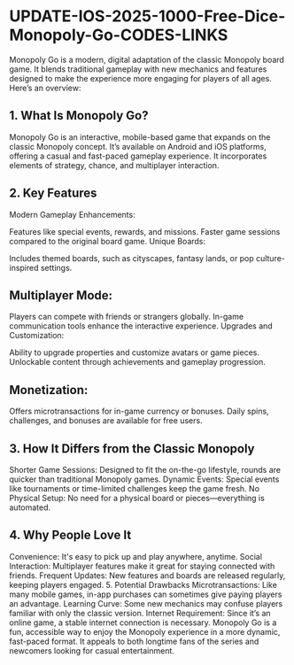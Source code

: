 # UPDATE-IOS-2025-1000-Free-Dice-Monopoly-Go-CODES-LINKS
Monopoly Go is a modern, digital adaptation of the classic Monopoly board game. It blends traditional gameplay with new mechanics and features designed to make the experience more engaging for players of all ages. Here’s an overview:

<h2>1. What Is Monopoly Go?</h2>
Monopoly Go is an interactive, mobile-based game that expands on the classic Monopoly concept. It’s available on Android and iOS platforms, offering a casual and fast-paced gameplay experience. It incorporates elements of strategy, chance, and multiplayer interaction.

<h2>2. Key Features</h2>
Modern Gameplay Enhancements:

Features like special events, rewards, and missions.
Faster game sessions compared to the original board game.
Unique Boards:

Includes themed boards, such as cityscapes, fantasy lands, or pop culture-inspired settings.
<h2>Multiplayer Mode:</h2>

Players can compete with friends or strangers globally.
In-game communication tools enhance the interactive experience.
Upgrades and Customization:

Ability to upgrade properties and customize avatars or game pieces.
Unlockable content through achievements and gameplay progression.
<h2>Monetization:</h2>

Offers microtransactions for in-game currency or bonuses.
Daily spins, challenges, and bonuses are available for free users.
<h2>3. How It Differs from the Classic Monopoly</h2>
Shorter Game Sessions: Designed to fit the on-the-go lifestyle, rounds are quicker than traditional Monopoly games.
Dynamic Events: Special events like tournaments or time-limited challenges keep the game fresh.
No Physical Setup: No need for a physical board or pieces—everything is automated.
<h2>4. Why People Love It</h2>
Convenience: It's easy to pick up and play anywhere, anytime.
Social Interaction: Multiplayer features make it great for staying connected with friends.
Frequent Updates: New features and boards are released regularly, keeping players engaged.
5. Potential Drawbacks
Microtransactions: Like many mobile games, in-app purchases can sometimes give paying players an advantage.
Learning Curve: Some new mechanics may confuse players familiar with only the classic version.
Internet Requirement: Since it’s an online game, a stable internet connection is necessary.
Monopoly Go is a fun, accessible way to enjoy the Monopoly experience in a more dynamic, fast-paced format. It appeals to both longtime fans of the series and newcomers looking for casual entertainment.
